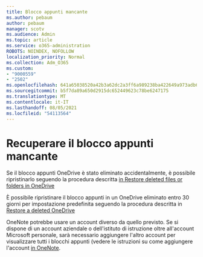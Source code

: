 ```yaml
---
title: Blocco appunti mancante
ms.author: pebaum
author: pebaum
manager: scotv
ms.audience: Admin
ms.topic: article
ms.service: o365-administration
ROBOTS: NOINDEX, NOFOLLOW
localization_priority: Normal
ms.collection: Adm_O365
ms.custom:
- "9000559"
- "2502"
ms.openlocfilehash: 641a65038520a42b3a62dc2a3ff6a989238ba422649a973adb6f42cf556e5a53
ms.sourcegitcommit: b5f7da89a650d2915dc652449623c78be6247175
ms.translationtype: MT
ms.contentlocale: it-IT
ms.lasthandoff: 08/05/2021
ms.locfileid: "54113564"
---
```

# <a name="recover-missing-notebook"></a>Recuperare il blocco appunti mancante

Se il blocco appunti OneDrive è stato eliminato accidentalmente, è possibile ripristinarlo seguendo la procedura descritta [in Restore deleted files or folders in OneDrive](https://support.office.com/article/949ada80-0026-4db3-a953-c99083e6a84f)

È possibile ripristinare il blocco appunti in un OneDrive eliminato entro 30 giorni per impostazione predefinita seguendo la procedura descritta in [Restore a deleted OneDrive](https://docs.microsoft.com/onedrive/restore-deleted-onedrive)

OneNote potrebbe usare un account diverso da quello previsto. Se si dispone di un account aziendale o dell'istituto di istruzione oltre all'account Microsoft personale, sarà necessario aggiungere l'altro account per visualizzare tutti i blocchi appunti (vedere le istruzioni su come aggiungere l'account [in OneNote](https://support.office.com/article/5afff855-54ee-47e4-a773-db048d4ac299).